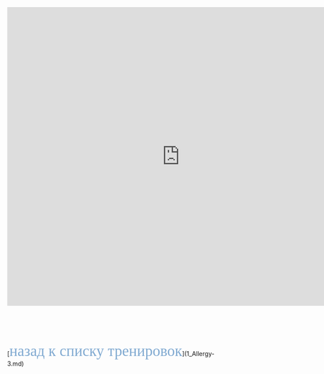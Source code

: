 <iframe allow="fullscreen; autoplay;" allowfullscreen width="795" height="690" frameborder="0" src="https://www.educaplay.com/game/22325979-1_allergy_3_3.html"></iframe>
<br>
<br>
<br>
<br>
<br>
<br>
[<span style="color: #81AAD1; font-family: Corbel Light;font-size: 250%">назад к списку тренировок</span>](1_Allergy-3.md)
